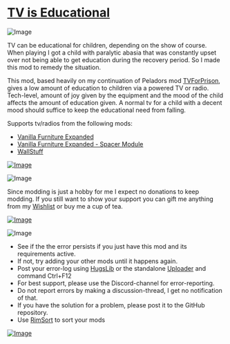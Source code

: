 # [TV is Educational](https://steamcommunity.com/sharedfiles/filedetails/?id=2921021769)

![Image](https://i.imgur.com/iCj5o7O.png)

TV can be educational for children, depending on the show of course. 
When playing I got a child with paralytic abasia that was constantly upset over not being able to get education during the recovery period.
So I made this mod to remedy the situation.

This mod, based heavily on my continuation of Peladors mod [TVForPrison](https://steamcommunity.com/sharedfiles/filedetails/?id=2194535018), gives a low amount of education to children via a powered TV or radio.
Tech-level, amount of joy given by the equipment and the mood of the child affects the amount of education given.
A normal tv for a child with a decent mood should suffice to keep the educational need from falling.
 
Supports tv/radios from the following mods:


- [Vanilla Furniture Expanded](https://steamcommunity.com/sharedfiles/filedetails/?id=1718190143)
- [Vanilla Furniture Expanded - Spacer Module](https://steamcommunity.com/sharedfiles/filedetails/?id=2028381079)
- [WallStuff](https://steamcommunity.com/sharedfiles/filedetails/?id=1994340640)



[![Image](https://i.imgur.com/kNldlMg.png)](https://steamcommunity.com/sharedfiles/filedetails/?id=2288125657)

![Image](https://i.imgur.com/Ds0rBAD.png)

Since modding is just a hobby for me I expect no donations to keep modding. If you still want to show your support you can gift me anything from my [Wishlist](https://store.steampowered.com/wishlist/id/Mlie) or buy me a cup of tea.

[![Image](https://i.imgur.com/VWG0yff.png)](https://ko-fi.com/G2G55DDYD)

![Image](https://i.imgur.com/5xwDG6H.png)



-  See if the the error persists if you just have this mod and its requirements active.
-  If not, try adding your other mods until it happens again.
-  Post your error-log using [HugsLib](https://steamcommunity.com/workshop/filedetails/?id=818773962) or the standalone [Uploader](https://steamcommunity.com/sharedfiles/filedetails/?id=2873415404) and command Ctrl+F12
-  For best support, please use the Discord-channel for error-reporting.
-  Do not report errors by making a discussion-thread, I get no notification of that.
-  If you have the solution for a problem, please post it to the GitHub repository.
-  Use [RimSort](https://github.com/RimSort/RimSort/releases/latest) to sort your mods



[![Image](https://img.shields.io/github/v/release/emipa606/TVIsEducational?label=latest%20version&style=plastic&labelColor=0070cd&color=white)](https://steamcommunity.com/sharedfiles/filedetails/changelog/2921021769)

